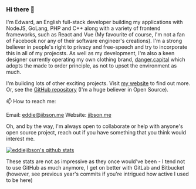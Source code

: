 ### Hi there 👋

I'm Edward, an English full-stack developer building my applications with NodeJS, GoLang, PHP and C++ along with a variety of frontend frameworks, such as React and Vue (My favourite of course, I'm not a fan of Facebook nor any of their software engineer's creations). I'm a strong believer in people's right to privacy and free-speech and try to incorporate this in all of my projecsts. As well as my development, I'm also a keen designer currently operating my own clothing brand, [danger.capital](https://danger.capital) which adopts the made to order principle, as not to upset the environment as much.

I'm building lots of other exciting projects. Visit [my website](https://jibson.me) to find out more. Or, see the [GitHub repository](https://github.com/eddiejibson/jibson.me) (I'm a huge believer in Open Source).

📫 How to reach me:

Email: eddie@jibson.me
Website: [jibson.me](https://jibson.me)


Oh, and by the way, I'm always open to collaborate or help with anyone's open source project, reach out if you have something that you think would interest me.


[![eddiejibson's github stats](https://github-readme-stats.vercel.app/api?username=eddiejibson&count_private=true&show_icons=true&theme=tokyonight&hide=stars)](https://github.com/eddiejibson)

These stats are not as impressive as they once would've been - I tend not to use GitHub as much anymore, I get on better with GitLab and Bitbucket (however, see previous year's commits if you're intrigued how active I used to be here)
